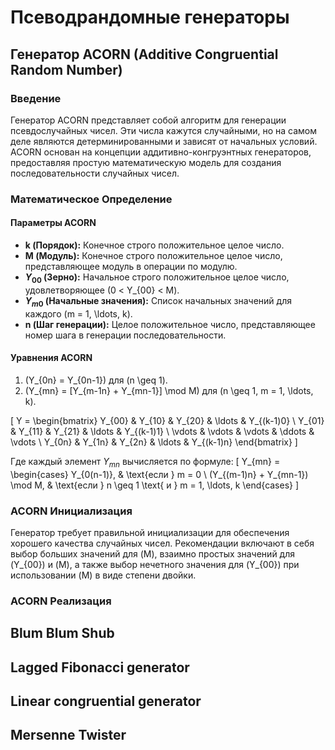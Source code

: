 # Псеводрандомные генераторы

## Генератор ACORN (Additive Congruential Random Number)

### Введение

Генератор ACORN представляет собой алгоритм для генерации псевдослучайных чисел. Эти числа кажутся случайными, но на самом деле являются детерминированными и зависят от начальных условий. ACORN основан на концепции аддитивно-конгруэнтных генераторов, предоставляя простую математическую модель для создания последовательности случайных чисел.

### Математическое Определение

#### Параметры ACORN

- **k (Порядок):** Конечное строго положительное целое число.
- **M (Модуль):** Конечное строго положительное целое число, представляющее модуль в операции по модулю.
- **$Y_{00}$ (Зерно):** Начальное строго положительное целое число, удовлетворяющее \(0 < Y\_{00} < M\).
- **$Y_{m0}$ (Начальные значения):** Список начальных значений для каждого \(m = 1, \ldots, k\).
- **n (Шаг генерации):** Целое положительное число, представляющее номер шага в генерации последовательности.

#### Уравнения ACORN

1. \(Y_{0n} = Y_{0n-1}\) для \(n \geq 1\).
2. \(Y_{mn} = [Y_{m-1n} + Y\_{mn-1}] \mod M\) для \(n \geq 1, m = 1, \ldots, k\).

\[ Y = \begin{bmatrix} Y_{00} & Y_{10} & Y_{20} & \ldots & Y_{(k-1)0} \\ Y_{01} & Y_{11} & Y_{21} & \ldots & Y_{(k-1)1} \\ \vdots & \vdots & \vdots & \ddots & \vdots \\ Y_{0n} & Y_{1n} & Y_{2n} & \ldots & Y_{(k-1)n} \end{bmatrix} \]

Где каждый элемент $Y_{mn}$ вычисляется по формуле:
\[ Y_{mn} = \begin{cases} Y_{0(n-1)}, & \text{если } m = 0 \\ (Y_{(m-1)n} + Y_{mn-1}) \mod M, & \text{если } n \geq 1 \text{ и } m = 1, \ldots, k \end{cases} \]

### ACORN Инициализация

Генератор требует правильной инициализации для обеспечения хорошего качества случайных чисел. Рекомендации включают в себя выбор больших значений для \(M\), взаимно простых значений для \(Y_{00}\) и \(M\), а также выбор нечетного значения для \(Y_{00}\) при использовании \(M\) в виде степени двойки.

### ACORN Реализация

## Blum Blum Shub

## Lagged Fibonacci generator

## Linear congruential generator

## Mersenne Twister

